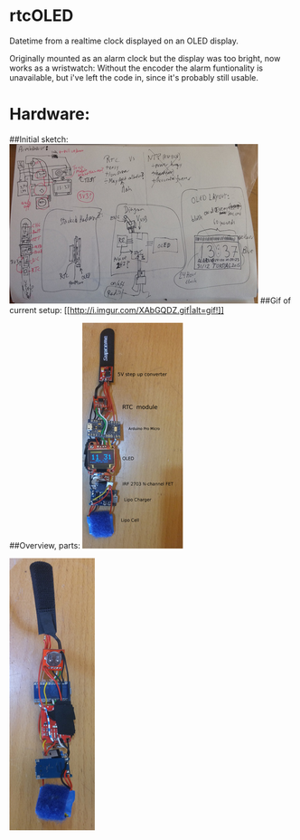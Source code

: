 # rtcOLED
Datetime from a realtime clock displayed on an OLED display.

Originally mounted as an alarm clock but the display was too bright, now works as a wristwatch: Without the encoder the alarm funtionality is unavailable, but i've left the code in, since it's probably still usable.

# Hardware:
##Initial sketch:
![sketch](img/sketch.jpg?raw=true "Sketch")
##Gif of current setup:
[[http://i.imgur.com/XAbGQDZ.gif|alt=gif!]]


##Overview, parts:
![front](img/front.jpg?raw=true "Front")


![Back](img/back.jpg?raw=true "Back")

